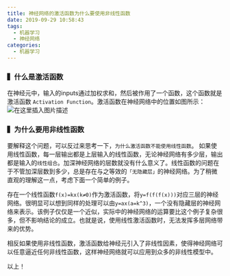 ```yaml
---
title: 神经网络的激活函数为什么要使用非线性函数
date: 2019-09-29 10:58:43
tags:
  - 机器学习
  - 神经网络
categories:
  - 机器学习
---
```

### ▍什么是激活函数
在神经元中，输入的inputs通过加权求和，然后被作用了一个函数，这个函数就是激活函数 `Activation Function`。激活函数在神经网络中的位置如图所示：
![在这里插入图片描述](https://img-blog.csdnimg.cn/20190908231352415.jpg?x-oss-process=image/watermark,type_ZmFuZ3poZW5naGVpdGk,shadow_10,text_aHR0cHM6Ly9ibG9nLmNzZG4ubmV0L3FxXzM0MTUyMjQ0,size_16,color_FFFFFF,t_70)

<!-- more -->
###  ▍为什么要用非线性函数
要解释这个问题，可以反过来思考一下，`为什么激活函数不能使用线性函数`。
如果使用线性函数，每一层输出都是上层输入的线性函数，无论神经网络有多少层，输出都是输入的`线性组合`。加深神经网络的层数就没有什么意义了。线性函数的问题在于不管加深层数到多少，总是存在与之等效的`「无隐藏层」`的神经网络。为了稍微直观的理解这一点，考虑下面一个简单的例子。

存在一个线性函数`f(x)=kx(k≠0)`作为激活函数，将`y=f(f(f(x)))`对应三层的神经网络。很明显可以想到同样的处理可以由`y=ax(a=k^3)`，一个没有隐藏层的神经网络来表示。该例子仅仅是一个近似，实际中的神经网络的运算要比这个例子复杂很多，但不影响结论的成立。也就是说，使用线性激活函数时，无法发挥多层网络带来的优势。

相反如果使用非线性函数，激活函数给神经元引入了非线性因素，使得神经网络可以任意逼近任何非线性函数，这样神经网络就可以应用到众多的非线性模型中。

以上！
